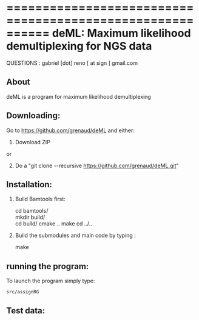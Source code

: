 ==========================================================
  deML: Maximum likelihood demultiplexing for NGS data
==========================================================

QUESTIONS :
   gabriel [dot] reno [ at sign ] gmail.com


About
----------------------

deML is a program for maximum likelihood demultiplexing


Downloading:
----------------------

Go to https://github.com/grenaud/deML and either:

1) Download ZIP 

or

2) Do a "git clone --recursive https://github.com/grenaud/deML.git"


Installation:
----------------------

1) Build Bamtools first:

    cd bamtools/   
    mkdir build/   
    cd build/
    cmake ..
    make 
    cd ../..

2) Build the submodules and main code by typing :

    make



running the program:
----------------------

To launch the program simply type:

    src/assignRG



Test data:
----------------------

